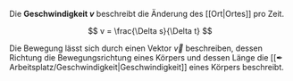 Die **Geschwindigkeit $v$** beschreibt die Änderung des [[Ort|Ortes]] pro Zeit.

$$
v = \frac{\Delta s}{\Delta t}
$$

Die Bewegung lässt sich durch einen Vektor $\vec{v}$ beschreiben, dessen Richtung die Bewegungsrichtung eines Körpers und dessen Länge die [[✒ Arbeitsplatz/Geschwindigkeit|Geschwindigkeit]] eines Körpers beschreibt.